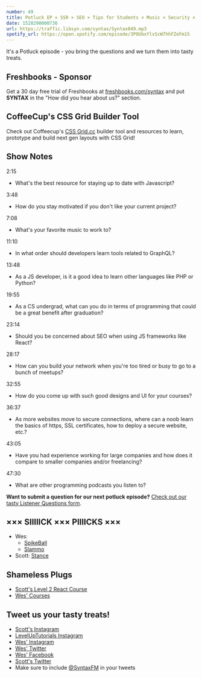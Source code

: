 ```yaml
---
number: 49
title: Potluck EP × SSR × SEO × Tips for Students × Music × Security × GraphQL
date: 1528290000736
url: https://traffic.libsyn.com/syntax/Syntax049.mp3
spotify_url: https://open.spotify.com/episode/3POUbxYlvScW7hhFZeFm15
---
```


It's a Potluck episode - you bring the questions and we turn them into tasty treats.

## Freshbooks - Sponsor

Get a 30 day free trial of Freshbooks at [freshbooks.com/syntax](https://freshbooks.com/syntax) and put **SYNTAX** in the "How did you hear about us?" section.

## CoffeeCup's CSS Grid Builder Tool

Check out Coffeecup's [CSS Grid.cc](https://cssgrid.cc/) builder tool and resources to learn, prototype and build next gen layouts with CSS Grid!

## Show Notes

2:15

* What's the best resource for staying up to date with Javascript?

3:48

* How do you stay motivated if you don't like your current project?

7:08

* What's your favorite music to work to?

11:10

* In what order should developers learn tools related to GraphQL?

13:48

* As a JS developer, is it a good idea to learn other languages like PHP or Python?

19:55

* As a CS undergrad, what can you do in terms of programming that could be a great benefit after graduation?

23:14

* Should you be concerned about SEO when using JS frameworks like React?

28:17

* How can you build your network when you're too tired or busy to go to a bunch of meetups?

32:55

* How do you come up with such good designs and UI for your courses?

36:37

* As more websites move to secure connections, where can a noob learn the basics of https, SSL certificates, how to deploy a secure website, etc.?

43:05

* Have you had experience working for large companies and how does it compare to smaller companies and/or freelancing?

47:30

* What are other programming podcasts you listen to?

__Want to submit a question for our next potluck episode?__ [Check out our tasty Listener Questions form](https://docs.google.com/forms/d/e/1FAIpQLSfQlAo1wXHiJMySdU-h8QMtfoz92aMS9eycEHXB6eRCLh8KHA/viewform).

## ××× SIIIIICK ××× PIIIICKS ×××

* Wes: 
  * [SpikeBall](https://amzn.to/2kzAjXO)
  * [Slammo](https://amzn.to/2shGaVM)
* Scott: [Stance](https://www.youtube.com/user/stanceelements)

## Shameless Plugs

* [Scott's Level 2 React Course](https://LevelUpTutorials.com/store)
* [Wes' Courses](https://wesbos.com/courses)

## Tweet us your tasty treats!

* [Scott's Instagram](https://www.instagram.com/stolinski/)
* [LevelUpTutorials Instagram](https://www.instagram.com/LevelUpTutorials/)
* [Wes' Instagram](https://www.instagram.com/wesbos/)
* [Wes' Twitter](https://twitter.com/wesbos)
* [Wes' Facebook](https://www.facebook.com/wesbos.developer)
* [Scott's Twitter](https://twitter.com/stolinski)
* Make sure to include [@SyntaxFM](https://twitter.com/SyntaxFM) in your tweets
